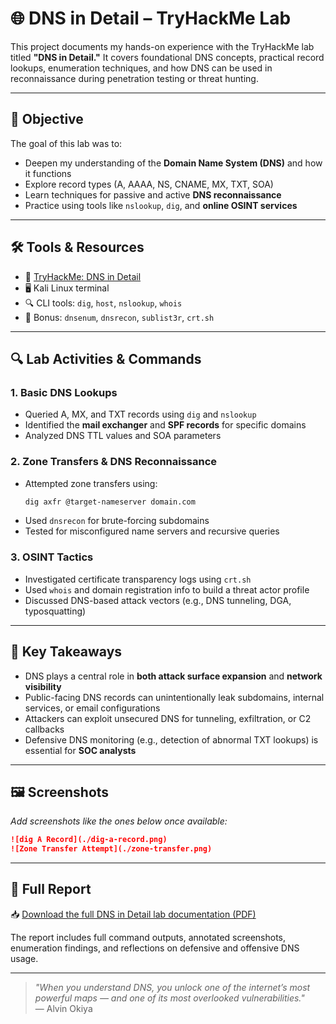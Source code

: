 # 🌐 DNS in Detail – TryHackMe Lab

This project documents my hands-on experience with the TryHackMe lab titled **"DNS in Detail."** It covers foundational DNS concepts, practical record lookups, enumeration techniques, and how DNS can be used in reconnaissance during penetration testing or threat hunting.

---

## 📌 Objective

The goal of this lab was to:
- Deepen my understanding of the **Domain Name System (DNS)** and how it functions
- Explore record types (A, AAAA, NS, CNAME, MX, TXT, SOA)
- Learn techniques for passive and active **DNS reconnaissance**
- Practice using tools like `nslookup`, `dig`, and **online OSINT services**

---

## 🛠️ Tools & Resources

- 🧪 [TryHackMe: DNS in Detail](https://tryhackme.com/room/dnsindetail)
- 🖥️ Kali Linux terminal
- 🔍 CLI tools: `dig`, `host`, `nslookup`, `whois`
- 🧰 Bonus: `dnsenum`, `dnsrecon`, `sublist3r`, `crt.sh`

---

## 🔍 Lab Activities & Commands

### 1. Basic DNS Lookups
- Queried A, MX, and TXT records using `dig` and `nslookup`
- Identified the **mail exchanger** and **SPF records** for specific domains
- Analyzed DNS TTL values and SOA parameters

### 2. Zone Transfers & DNS Reconnaissance
- Attempted zone transfers using:
  ```bash
  dig axfr @target-nameserver domain.com
  ```
- Used `dnsrecon` for brute-forcing subdomains
- Tested for misconfigured name servers and recursive queries

### 3. OSINT Tactics
- Investigated certificate transparency logs using `crt.sh`
- Used `whois` and domain registration info to build a threat actor profile
- Discussed DNS-based attack vectors (e.g., DNS tunneling, DGA, typosquatting)

---

## 🧠 Key Takeaways

- DNS plays a central role in **both attack surface expansion** and **network visibility**
- Public-facing DNS records can unintentionally leak subdomains, internal services, or email configurations
- Attackers can exploit unsecured DNS for tunneling, exfiltration, or C2 callbacks
- Defensive DNS monitoring (e.g., detection of abnormal TXT lookups) is essential for **SOC analysts**

---

## 🖼️ Screenshots

_Add screenshots like the ones below once available:_

```markdown
![dig A Record](./dig-a-record.png)
![Zone Transfer Attempt](./zone-transfer.png)
```

---

## 📄 Full Report

📥 [Download the full DNS in Detail lab documentation (PDF)](./DNS-TryHackMe.pdf)

The report includes full command outputs, annotated screenshots, enumeration findings, and reflections on defensive and offensive DNS usage.

---

> _"When you understand DNS, you unlock one of the internet’s most powerful maps — and one of its most overlooked vulnerabilities."_  
> — Alvin Okiya